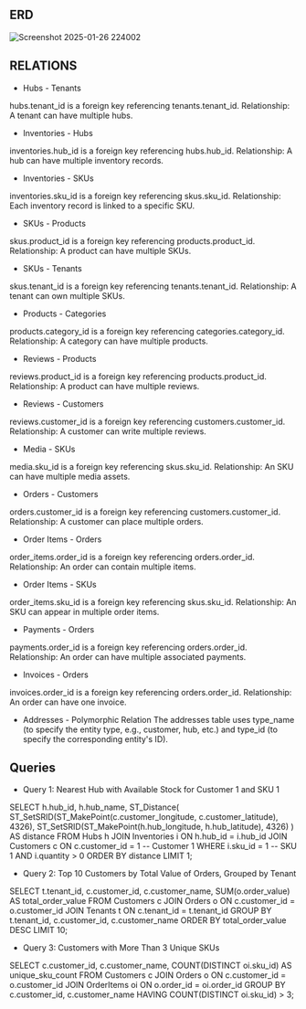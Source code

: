 ## ERD
![Screenshot 2025-01-26 224002](https://github.com/user-attachments/assets/9e2debba-381d-4215-8bb6-34ac90582291)


## RELATIONS
- Hubs - Tenants

hubs.tenant_id is a foreign key referencing tenants.tenant_id.
Relationship: A tenant can have multiple hubs.

- Inventories - Hubs

inventories.hub_id is a foreign key referencing hubs.hub_id.
Relationship: A hub can have multiple inventory records.

- Inventories - SKUs

inventories.sku_id is a foreign key referencing skus.sku_id.
Relationship: Each inventory record is linked to a specific SKU.

- SKUs - Products

skus.product_id is a foreign key referencing products.product_id.
Relationship: A product can have multiple SKUs.

- SKUs - Tenants

skus.tenant_id is a foreign key referencing tenants.tenant_id.
Relationship: A tenant can own multiple SKUs.

- Products - Categories

products.category_id is a foreign key referencing categories.category_id.
Relationship: A category can have multiple products.

- Reviews - Products

reviews.product_id is a foreign key referencing products.product_id.
Relationship: A product can have multiple reviews.

- Reviews - Customers

reviews.customer_id is a foreign key referencing customers.customer_id.
Relationship: A customer can write multiple reviews.

- Media - SKUs

media.sku_id is a foreign key referencing skus.sku_id.
Relationship: An SKU can have multiple media assets.

- Orders - Customers

orders.customer_id is a foreign key referencing customers.customer_id.
Relationship: A customer can place multiple orders.

- Order Items - Orders

order_items.order_id is a foreign key referencing orders.order_id.
Relationship: An order can contain multiple items.

- Order Items - SKUs

order_items.sku_id is a foreign key referencing skus.sku_id.
Relationship: An SKU can appear in multiple order items.

- Payments - Orders

payments.order_id is a foreign key referencing orders.order_id.
Relationship: An order can have multiple associated payments.

- Invoices - Orders

invoices.order_id is a foreign key referencing orders.order_id.
Relationship: An order can have one invoice.

- Addresses - Polymorphic Relation
The addresses table uses type_name (to specify the entity type, e.g., customer, hub, etc.) and type_id (to specify the corresponding entity's ID).

## Queries

- Query 1: Nearest Hub with Available Stock for Customer 1 and SKU 1
  
SELECT 
    h.hub_id,
    h.hub_name,
    ST_Distance(
        ST_SetSRID(ST_MakePoint(c.customer_longitude, c.customer_latitude), 4326),
        ST_SetSRID(ST_MakePoint(h.hub_longitude, h.hub_latitude), 4326)
    ) AS distance
FROM 
    Hubs h
JOIN 
    Inventories i ON h.hub_id = i.hub_id
JOIN 
    Customers c ON c.customer_id = 1 -- Customer 1
WHERE 
    i.sku_id = 1 -- SKU 1
    AND i.quantity > 0
ORDER BY 
    distance
LIMIT 1;

- Query 2: Top 10 Customers by Total Value of Orders, Grouped by Tenant

SELECT 
    t.tenant_id,
    c.customer_id,
    c.customer_name,
    SUM(o.order_value) AS total_order_value
FROM 
    Customers c
JOIN 
    Orders o ON c.customer_id = o.customer_id
JOIN 
    Tenants t ON c.tenant_id = t.tenant_id
GROUP BY 
    t.tenant_id, c.customer_id, c.customer_name
ORDER BY 
    total_order_value DESC
LIMIT 10;

- Query 3: Customers with More Than 3 Unique SKUs

SELECT 
    c.customer_id,
    c.customer_name,
    COUNT(DISTINCT oi.sku_id) AS unique_sku_count
FROM 
    Customers c
JOIN 
    Orders o ON c.customer_id = o.customer_id
JOIN 
    OrderItems oi ON o.order_id = oi.order_id
GROUP BY 
    c.customer_id, c.customer_name
HAVING 
    COUNT(DISTINCT oi.sku_id) > 3;
